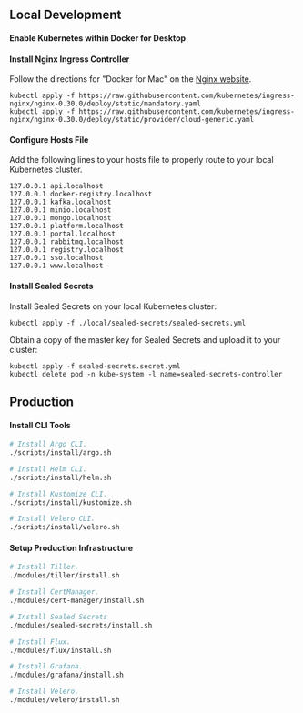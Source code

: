 ## Local Development

#### Enable Kubernetes within Docker for Desktop

#### Install Nginx Ingress Controller

Follow the directions for "Docker for Mac" on the [Nginx website](https://kubernetes.github.io/ingress-nginx/deploy).

```
kubectl apply -f https://raw.githubusercontent.com/kubernetes/ingress-nginx/nginx-0.30.0/deploy/static/mandatory.yaml
kubectl apply -f https://raw.githubusercontent.com/kubernetes/ingress-nginx/nginx-0.30.0/deploy/static/provider/cloud-generic.yaml
```

#### Configure Hosts File

Add the following lines to your hosts file to properly route to your local Kubernetes cluster.

```
127.0.0.1 api.localhost
127.0.0.1 docker-registry.localhost
127.0.0.1 kafka.localhost
127.0.0.1 minio.localhost
127.0.0.1 mongo.localhost
127.0.0.1 platform.localhost
127.0.0.1 portal.localhost
127.0.0.1 rabbitmq.localhost
127.0.0.1 registry.localhost
127.0.0.1 sso.localhost
127.0.0.1 www.localhost
```

#### Install Sealed Secrets

Install Sealed Secrets on your local Kubernetes cluster:

```
kubectl apply -f ./local/sealed-secrets/sealed-secrets.yml
```

Obtain a copy of the master key for Sealed Secrets and upload it to your cluster:

```
kubectl apply -f sealed-secrets.secret.yml
kubectl delete pod -n kube-system -l name=sealed-secrets-controller
```

## Production

#### Install CLI Tools

```bash
# Install Argo CLI.
./scripts/install/argo.sh

# Install Helm CLI.
./scripts/install/helm.sh

# Install Kustomize CLI.
./scripts/install/kustomize.sh

# Install Velero CLI.
./scripts/install/velero.sh
```

#### Setup Production Infrastructure

```bash
# Install Tiller.
./modules/tiller/install.sh

# Install CertManager.
./modules/cert-manager/install.sh

# Install Sealed Secrets
./modules/sealed-secrets/install.sh

# Install Flux.
./modules/flux/install.sh

# Install Grafana.
./modules/grafana/install.sh

# Install Velero.
./modules/velero/install.sh
```
